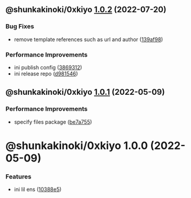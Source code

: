 ## @shunkakinoki/0xkiyo [1.0.2](https://github.com/shunkakinoki/contracts/compare/@shunkakinoki/0xkiyo@1.0.1...@shunkakinoki/0xkiyo@1.0.2) (2022-07-20)

### Bug Fixes

- remove template references such as url and author ([139af98](https://github.com/shunkakinoki/contracts/commit/139af98ef46346d25875224520c58502befa44c1))

### Performance Improvements

- ini publish config ([3869312](https://github.com/shunkakinoki/contracts/commit/3869312ec4a979930e54bacb6ebae3d2078818cd))
- ini release repo ([d981546](https://github.com/shunkakinoki/contracts/commit/d981546cf1a440703acee787be764d3afaf053bc))

## @shunkakinoki/0xkiyo [1.0.1](https://github.com/shunkakinoki/contracts/compare/@shunkakinoki/0xkiyo@1.0.0...@shunkakinoki/0xkiyo@1.0.1) (2022-05-09)

### Performance Improvements

- specify files package ([be7a755](https://github.com/shunkakinoki/contracts/commit/be7a7553720ffbf0d193d58a89634ea7624da7d2))

# @shunkakinoki/0xkiyo 1.0.0 (2022-05-09)

### Features

- ini lil ens ([10388e5](https://github.com/shunkakinoki/contracts/commit/10388e52c5cd60b323e46c720c51fb19a465d827))
